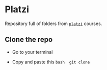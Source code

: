 # Platzi

Repository full of folders from [`platzi`](https://platzi.com) courses.

## Clone the repo

- Go to your terminal

- Copy and paste this  `bash 
git clone `
